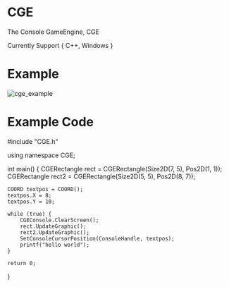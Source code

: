 # CGE
The Console GameEngine, CGE

Currently Support {
  C++, Windows
}

# Example

![cge_example](https://user-images.githubusercontent.com/82761748/205040383-248426ea-9ab1-46d5-9b00-1bd33bc1ffd7.png)

# Example Code

#include "CGE.h"

using namespace CGE;

int main() {
	CGERectangle rect = CGERectangle(Size2D(7, 5), Pos2D(1, 1));
	CGERectangle rect2 = CGERectangle(Size2D(5, 5), Pos2D(8, 7));
	
	COORD textpos = COORD();
	textpos.X = 8;
	textpos.Y = 10;

	while (true) {
		CGEConsole.ClearScreen();
		rect.UpdateGraphic();
		rect2.UpdateGraphic();
		SetConsoleCursorPosition(ConsoleHandle, textpos);
		printf("hello world");
	}

	return 0;
}
